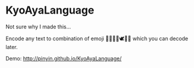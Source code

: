 # KyoAyaLanguage

Not sure why I made this...

Encode any text to combination of emoji 🍅🍨🍮🎀🕊️🐑🍅 which you can decode later.

Demo:  http://pinyin.github.io/KyoAyaLanguage/
